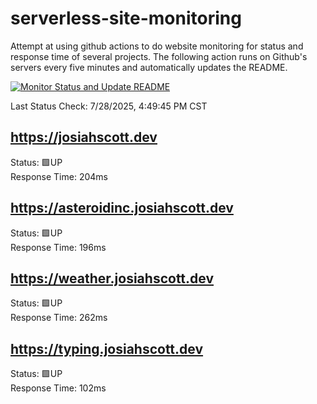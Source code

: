 # serverless-site-monitoring
Attempt at using github actions to do website monitoring for status and response time of several projects. The following action runs on Github's servers every five minutes and automatically updates the README.  

[![Monitor Status and Update README](https://github.com/JosiahSco/serverless-site-monitoring/actions/workflows/monitor.yaml/badge.svg)](https://github.com/JosiahSco/serverless-site-monitoring/actions/workflows/monitor.yaml)

Last Status Check: 7/28/2025, 4:49:45 PM CST

## https://josiahscott.dev
Status: 🟩UP  
Response Time: 204ms

## https://asteroidinc.josiahscott.dev
Status: 🟩UP  
Response Time: 196ms

## https://weather.josiahscott.dev
Status: 🟩UP  
Response Time: 262ms

## https://typing.josiahscott.dev
Status: 🟩UP  
Response Time: 102ms

